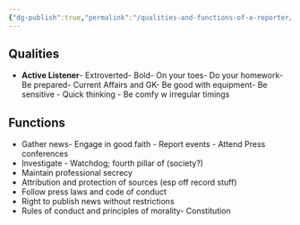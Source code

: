 ```yaml
---
{"dg-publish":true,"permalink":"/qualities-and-functions-of-a-reporter/","title":"Qualities and Functions of a Reporter","tags":["journalism"],"created":"","updated":""}
---
```



## Qualities

- **Active Listener**- Extroverted- Bold- On your toes- Do your homework- Be prepared- Current Affairs and GK- Be good with equipment- Be sensitive - Quick thinking - Be comfy w irregular timings


## Functions

- Gather news- Engage in good faith - Report events - Attend Press conferences
- Investigate - Watchdog; fourth pillar of (society?)
- Maintain professional secrecy
- Attribution and protection of sources (esp off record stuff)
- Follow press laws and code of conduct
- Right to publish news without restrictions
- Rules of conduct and principles of morality- Constitution
